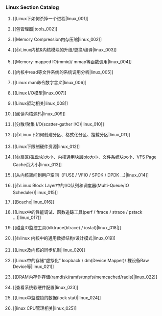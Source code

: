 ### Linux Section Catalog

1. [[Linux下如何杀掉一个进程|linux_001]]

1. [[包管理器|tools_002]]

1. [[Memory Compression内存压缩|linux_002]]

1. [[👍Linux内核&内核模块的升级/更换/编译|linux_003]]

1. [[Memory-mapped IO(mmio)/ mmap等函数调用|linux_004]]

1. [[内核中read等文件系统的系统调用分析|linux_005]]

1. [[Linux man命令数字含义|linux_006]]

1. [[Linux I/O模型|linux_007]]

1. [[Linux驱动相关|linux_008]]

1. [[阅读内核源码|linux_009]]

1. [[分散/聚集 I/O(scatter-gather I/O)|linux_010]]

1. [[👍Linux下如何创建分区、格式化分区、挂载分区|linux_011]]

1. [[Linux下限制硬件资源|linux_012]]

1. [[👍扇区(磁盘块)大小、内核通用块层bio大小、文件系统块大小、VFS Page Cache页大小|linux_013]]

1. [[从内核空间到用户空间（FUSE / VFIO / SPDK / DPDK ...)|linux_014]]

1. [[👍Linux Block Layer中的I/O队列和调度器(Multi-Queue/IO Scheduler)|linux_015]]

1. [[Bcache|linux_016]]

1. [[Linux中的性能调试、函数追踪工具(perf / ftrace / strace / pstack ...)|linux_017]]

1. [[磁盘IO监控工具(blktrace(btrace) / iostat)|linux_018|]]

1. [[👍linux 内核中的通用数据结构/设计模式|linux_019]]

1. [[Linux及内核的同步机制|linux_020]]

1. [[Linux中的存储“虚拟化” loopback / dm(Device Mapper)/ 裸设备Raw Device等|linux_021]]

1. [[DRAM内存作存储(ramdisk/ramfs/tmpfs/memcached/radis)|linux_022]]

1. [[查看系统软硬件配置|linux_023]]

1. [[Linux中监控锁的数据(lock stat)|linux_024]]

1. [[linux CPU管理相关|linux_025]]


